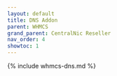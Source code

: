```yaml
---
layout: default
title: DNS Addon
parent: WHMCS
grand_parent: CentralNic Reseller
nav_order: 4
showtoc: 1
---
```


{% include whmcs-dns.md %}
